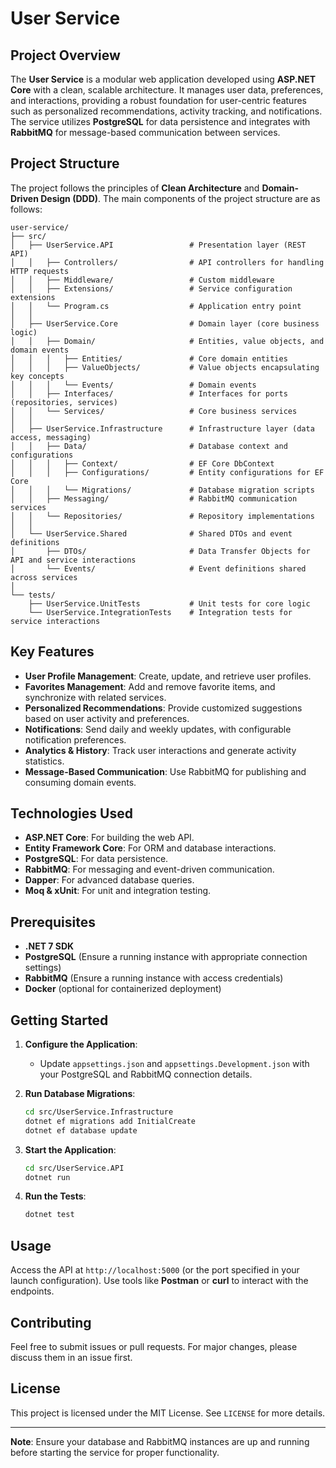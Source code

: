 # User Service

## Project Overview

The **User Service** is a modular web application developed using **ASP.NET Core** with a clean, scalable architecture. It manages user data, preferences, and interactions, providing a robust foundation for user-centric features such as personalized recommendations, activity tracking, and notifications. The service utilizes **PostgreSQL** for data persistence and integrates with **RabbitMQ** for message-based communication between services.

## Project Structure

The project follows the principles of **Clean Architecture** and **Domain-Driven Design (DDD)**. The main components of the project structure are as follows:

```
user-service/
├── src/
│   ├── UserService.API                 # Presentation layer (REST API)
│   │   ├── Controllers/                # API controllers for handling HTTP requests
│   │   ├── Middleware/                 # Custom middleware
│   │   ├── Extensions/                 # Service configuration extensions
│   │   └── Program.cs                  # Application entry point
│   │
│   ├── UserService.Core                # Domain layer (core business logic)
│   │   ├── Domain/                     # Entities, value objects, and domain events
│   │   │   ├── Entities/               # Core domain entities
│   │   │   ├── ValueObjects/           # Value objects encapsulating key concepts
│   │   │   └── Events/                 # Domain events
│   │   ├── Interfaces/                 # Interfaces for ports (repositories, services)
│   │   └── Services/                   # Core business services
│   │
│   ├── UserService.Infrastructure      # Infrastructure layer (data access, messaging)
│   │   ├── Data/                       # Database context and configurations
│   │   │   ├── Context/                # EF Core DbContext
│   │   │   ├── Configurations/         # Entity configurations for EF Core
│   │   │   └── Migrations/             # Database migration scripts
│   │   ├── Messaging/                  # RabbitMQ communication services
│   │   └── Repositories/               # Repository implementations
│   │
│   └── UserService.Shared              # Shared DTOs and event definitions
│       ├── DTOs/                       # Data Transfer Objects for API and service interactions
│       └── Events/                     # Event definitions shared across services
│
└── tests/
    ├── UserService.UnitTests           # Unit tests for core logic
    └── UserService.IntegrationTests    # Integration tests for service interactions
```

## Key Features

- **User Profile Management**: Create, update, and retrieve user profiles.
- **Favorites Management**: Add and remove favorite items, and synchronize with related services.
- **Personalized Recommendations**: Provide customized suggestions based on user activity and preferences.
- **Notifications**: Send daily and weekly updates, with configurable notification preferences.
- **Analytics & History**: Track user interactions and generate activity statistics.
- **Message-Based Communication**: Use RabbitMQ for publishing and consuming domain events.

## Technologies Used

- **ASP.NET Core**: For building the web API.
- **Entity Framework Core**: For ORM and database interactions.
- **PostgreSQL**: For data persistence.
- **RabbitMQ**: For messaging and event-driven communication.
- **Dapper**: For advanced database queries.
- **Moq & xUnit**: For unit and integration testing.

## Prerequisites

- **.NET 7 SDK**
- **PostgreSQL** (Ensure a running instance with appropriate connection settings)
- **RabbitMQ** (Ensure a running instance with access credentials)
- **Docker** (optional for containerized deployment)

## Getting Started

1. **Configure the Application**:

   - Update `appsettings.json` and `appsettings.Development.json` with your PostgreSQL and RabbitMQ connection details.
2. **Run Database Migrations**:

   ```bash
   cd src/UserService.Infrastructure
   dotnet ef migrations add InitialCreate
   dotnet ef database update
   ```
3. **Start the Application**:

   ```bash
   cd src/UserService.API
   dotnet run
   ```
4. **Run the Tests**:

   ```bash
   dotnet test
   ```

## Usage

Access the API at `http://localhost:5000` (or the port specified in your launch configuration). Use tools like **Postman** or **curl** to interact with the endpoints.

## Contributing

Feel free to submit issues or pull requests. For major changes, please discuss them in an issue first.

## License

This project is licensed under the MIT License. See `LICENSE` for more details.

---

**Note**: Ensure your database and RabbitMQ instances are up and running before starting the service for proper functionality.
